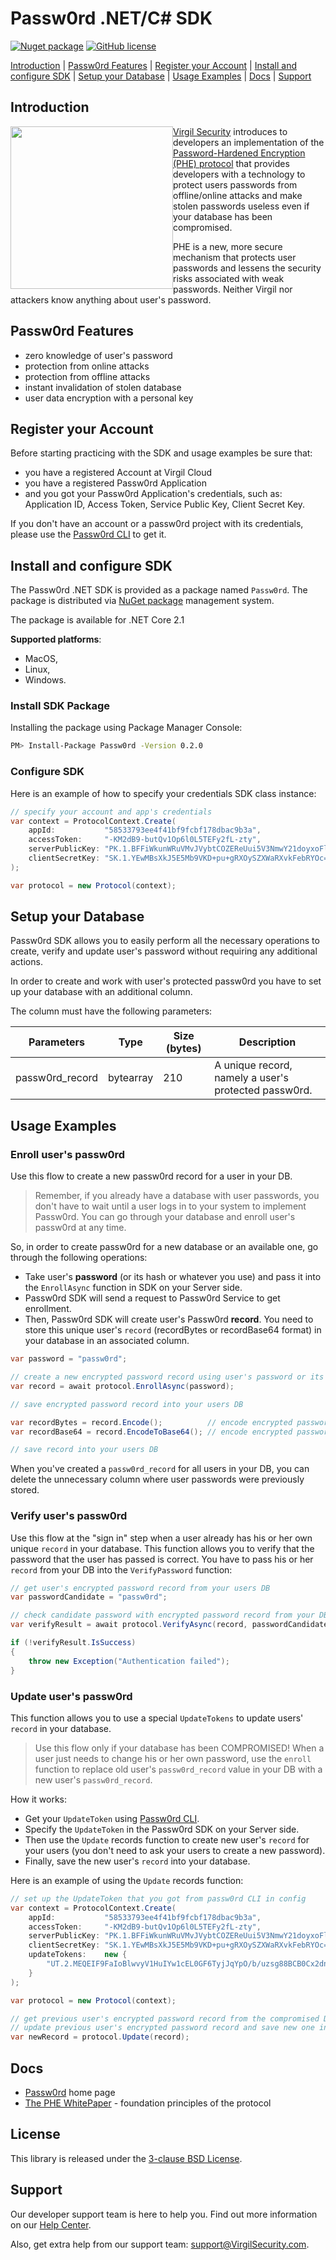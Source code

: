 # Passw0rd .NET/C# SDK

[![Nuget package](https://img.shields.io/nuget/v/passw0rd.svg)](https://www.nuget.org/packages/Passw0rd/) [![GitHub license](https://img.shields.io/badge/license-BSD%203--Clause-blue.svg)](https://github.com/VirgilSecurity/virgil/blob/master/LICENSE)


[Introduction](#introduction) | [Passw0rd Features](#passw0rd-features) | [Register your Account](#register-your-account) | [Install and configure SDK](#install-and-configure-sdk) | [Setup your Database](#setup-your-database) | [Usage Examples](#usage-examples) | [Docs](#docs) | [Support](#support)

## Introduction
<a href="https://passw0rd.io/"><img width="260px" src="https://cdn.virgilsecurity.com/assets/images/github/logos/passw0rd.png" align="left" hspace="0" vspace="0"></a>[Virgil Security](https://virgilsecurity.com) introduces to developers an implementation of the [Password-Hardened Encryption (PHE) protocol](https://www.chaac.tf.fau.de/files/2018/06/main.pdf) that provides developers with a technology to protect users passwords from offline/online attacks and make stolen passwords useless even if your database has been compromised.

PHE is a new, more secure mechanism that protects user passwords and lessens the security risks associated with weak passwords. Neither Virgil nor attackers know anything about user's password.


## Passw0rd Features
- zero knowledge of user's password
- protection from online attacks
- protection from offline attacks
- instant invalidation of stolen database
- user data encryption with a personal key


## Register your Account
Before starting practicing with the SDK and usage examples be sure that:
- you have a registered Account at Virgil Cloud
- you have a registered Passw0rd Application
- and you got your Passw0rd Application's credentials, such as: Application ID, Access Token, Service Public Key, Client Secret Key.

If you don't have an account or a passw0rd project with its credentials, please use the [Passw0rd CLI](https://github.com/passw0rd/cli) to get it.


## Install and configure SDK
The Passw0rd .NET SDK is provided as a package named `Passw0rd`. The package is distributed via [NuGet package](https://docs.microsoft.com/en-us/nuget/quickstart/use-a-package) management system.

The package is available for .NET Core 2.1

**Supported platforms**:
- MacOS,
- Linux,
- Windows.

### Install SDK Package

Installing the package using Package Manager Console:

```bash
PM> Install-Package Passw0rd -Version 0.2.0
```


### Configure SDK
Here is an example of how to specify your credentials SDK class instance:
```cs
// specify your account and app's credentials
var context = ProtocolContext.Create(
    appId:           "58533793ee4f41bf9fcbf178dbac9b3a",
    accessToken:     "-KM2dB9-butQv1Op6l0L5TEFy2fL-zty",
    serverPublicKey: "PK.1.BFFiWkunWRuVMvJVybtCOZEReUui5V3NmwY21doyxoFlurSYEo1fwSW22mQ8ZPq9pUWVm1rvYhF294wstqu//a4=",
    clientSecretKey: "SK.1.YEwMBsXkJ5E5Mb9VKD+pu+gRXOySZXWaRXvkFebRYOc="
);

var protocol = new Protocol(context);
```

## Setup your Database
Passw0rd SDK allows you to easily perform all the necessary operations to create, verify and update user's password without requiring any additional actions.

In order to create and work with user's protected passw0rd you have to set up your database with an additional column.

The column must have the following parameters:
<table class="params">
<thead>
		<tr>
			<th>Parameters</th>
			<th>Type</th>
			<th>Size (bytes)</th>
			<th>Description</th>
		</tr>
</thead>

<tbody>
<tr>
	<td>passw0rd_record</td>
	<td>bytearray</td>
	<td>210</td>
	<td> A unique record, namely a user's protected passw0rd.</td>
</tr>

</tbody>
</table>


## Usage Examples

### Enroll user's passw0rd

Use this flow to create a new passw0rd record for a user in your DB.

> Remember, if you already have a database with user passwords, you don't have to wait until a user logs in to your system to implement Passw0rd. You can go through your database and enroll user's passw0rd at any time.

So, in order to create passw0rd for a new database or an available one, go through the following operations:
- Take user's **password** (or its hash or whatever you use) and pass it into the `EnrollAsync` function in SDK on your Server side.
- Passw0rd SDK will send a request to Passw0rd Service to get enrollment.
- Then, Passw0rd SDK will create user's Passw0rd **record**. You need to store this unique user's `record` (recordBytes or recordBase64 format) in your database in an associated column.

```cs
var password = "passw0rd";

// create a new encrypted password record using user's password or its hash
var record = await protocol.EnrollAsync(password);

// save encrypted password record into your users DB

var recordBytes = record.Encode();          // encode encrypted password record into bytearray
var recordBase64 = record.EncodeToBase64(); // encode encrypted password record base64 string

// save record into your users DB
```

When you've created a `passw0rd_record` for all users in your DB, you can delete the unnecessary column where user passwords were previously stored.


### Verify user's passw0rd

Use this flow at the "sign in" step when a user already has his or her own unique `record` in your database. This function allows you to verify that the password that the user has passed is correct. 
You have to pass his or her `record` from your DB into the `VerifyPassword` function:

```cs
// get user's encrypted password record from your users DB
var passwordCandidate = "passw0rd";

// check candidate password with encrypted password record from your DB
var verifyResult = await protocol.VerifyAsync(record, passwordCandidate);

if (!verifyResult.IsSuccess)
{
    throw new Exception("Authentication failed");
}
```


### Update user's passw0rd

This function allows you to use a special `UpdateTokens` to update users' `record` in your database.

> Use this flow only if your database has been COMPROMISED!
When a user just needs to change his or her own password, use the `enroll` function to replace old user's `passw0rd_record` value in your DB with a new user's `passw0rd_record`.

How it works:
- Get your `UpdateToken` using [Passw0rd CLI](https://github.com/passw0rd/cli).
- Specify the `UpdateToken` in the Passw0rd SDK on your Server side.
- Then use the `Update` records function to create new user's `record` for your users (you don't need to ask your users to create a new password).
- Finally, save the new user's `record` into your database.

Here is an example of using the `Update` records function:
```cs
// set up the UpdateToken that you got from passw0rd CLI in config
var context = ProtocolContext.Create(
    appId:           "58533793ee4f41bf9fcbf178dbac9b3a",
    accessToken:     "-KM2dB9-butQv1Op6l0L5TEFy2fL-zty",
    serverPublicKey: "PK.1.BFFiWkunWRuVMvJVybtCOZEReUui5V3NmwY21doyxoFlurSYEo1fwSW22mQ8ZPq9pUWVm1rvYhF294wstqu//a4=",
    clientSecretKey: "SK.1.YEwMBsXkJ5E5Mb9VKD+pu+gRXOySZXWaRXvkFebRYOc=",
    updateTokens:    new {
        "UT.2.MEQEIF9FaIoBlwvyV1HuIYw1cEL0GF6TyjJqYpO/b/uzsg88BCB0Cx2dnG8QKFyHr/nTOjQr7qeWgrM7T9CAg0D8p+EvVQ=="
    }
);

var protocol = new Protocol(context);

// get previous user's encrypted password record from the compromised DB
// update previous user's encrypted password record and save new one into your DB
var newRecord = protocol.Update(record);
```


## Docs
* [Passw0rd][_passw0rd] home page
* [The PHE WhitePaper](https://www.chaac.tf.fau.de/files/2018/06/main.pdf) - foundation principles of the protocol

## License

This library is released under the [3-clause BSD License](LICENSE.md).

## Support
Our developer support team is here to help you. Find out more information on our [Help Center](https://help.virgilsecurity.com/).

Also, get extra help from our support team: support@VirgilSecurity.com.

[_passw0rd]: https://passw0rd.io/
